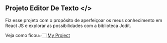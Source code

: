 ## Projeto Editor De Texto </>

Fiz esse projeto com o propósito de aperfeiçoar os meus conhecimento em React JS e explorar as possibilidades com a biblioteca Jodit.

Veja como ficou👉🏻
<a href="https://editor-de-texto-lac.vercel.app/">My Project</a>
